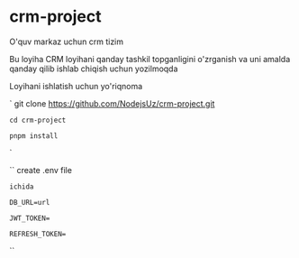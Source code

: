 # crm-project

O'quv markaz uchun crm tizim

Bu loyiha CRM loyihani qanday tashkil topganligini o'zrganish va uni amalda 
qanday qilib ishlab chiqish uchun yozilmoqda

Loyihani ishlatish uchun yo'riqnoma

`
    git clone https://github.com/NodejsUz/crm-project.git

    cd crm-project

    pnpm install
`

``
    create .env file

    ichida
    
    DB_URL=url

    JWT_TOKEN=

    REFRESH_TOKEN=

``
